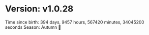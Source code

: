 # Version: v1.0.28
Time since birth: 394 days, 9457 hours, 567420 minutes, 34045200 seconds
Season: Autumn 🍁
